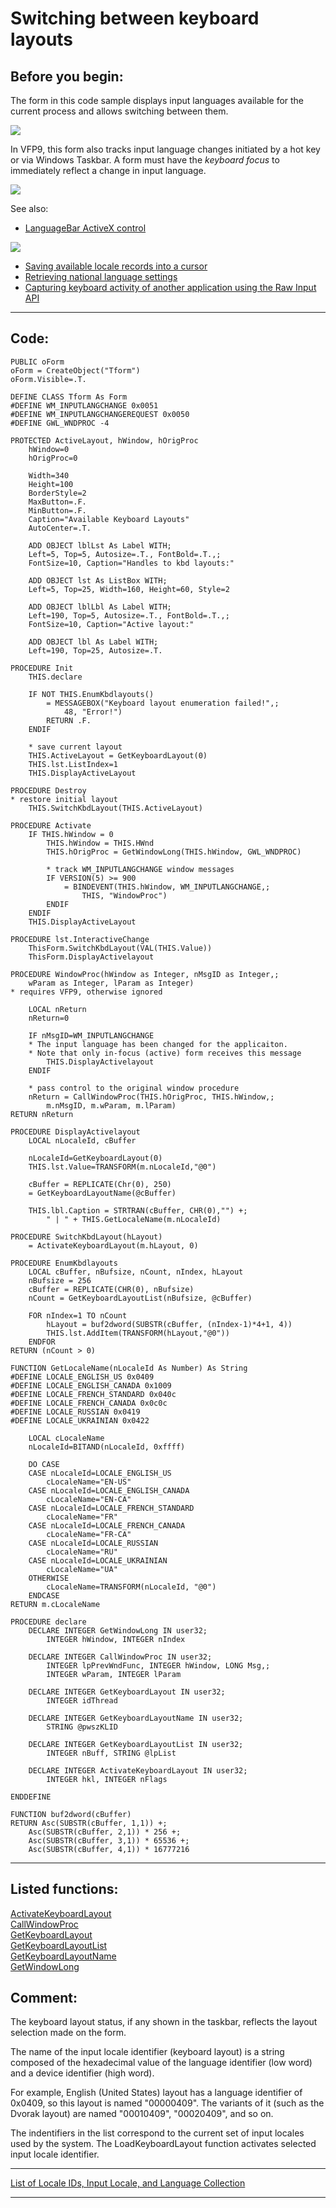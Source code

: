 <link rel="stylesheet" type="text/css" href="../css/win32api.css">  
<link rel="stylesheet" href="https://cdnjs.cloudflare.com/ajax/libs/font-awesome/4.7.0/css/font-awesome.min.css">

# Switching between keyboard layouts

## Before you begin:
The form in this code sample displays input languages available for the current process and allows switching between them.  

![](../images/kbdlayoutswitch.png)  

In VFP9, this form also tracks input language changes initiated by a hot key or via Windows Taskbar. A form must have the *keyboard focus* to immediately reflect a change in input language.  

![](../images/kbdlayoutswitch01.png)  



See also:


* [LanguageBar ActiveX control](sample_000.md)  

<a href="?solution=7"><img src="solutions/images/langbar_control/langbar_contextmenu.png" border="0"></a>[](sample_000.md)  

* [Saving available locale records into a cursor](sample_076.md)  
* [Retrieving national language settings](sample_077.md)  
* [Capturing keyboard activity of another application using the Raw Input API](sample_572.md)  
  
***  


## Code:
```foxpro  
PUBLIC oForm
oForm = CreateObject("Tform")
oForm.Visible=.T.

DEFINE CLASS Tform As Form
#DEFINE WM_INPUTLANGCHANGE 0x0051
#DEFINE WM_INPUTLANGCHANGEREQUEST 0x0050
#DEFINE GWL_WNDPROC -4

PROTECTED ActiveLayout, hWindow, hOrigProc
	hWindow=0
	hOrigProc=0

	Width=340
	Height=100
	BorderStyle=2
	MaxButton=.F.
	MinButton=.F.
	Caption="Available Keyboard Layouts"
	AutoCenter=.T.
	
	ADD OBJECT lblLst As Label WITH;
	Left=5, Top=5, Autosize=.T., FontBold=.T.,;
	FontSize=10, Caption="Handles to kbd layouts:"

	ADD OBJECT lst As ListBox WITH;
	Left=5, Top=25, Width=160, Height=60, Style=2
	
	ADD OBJECT lblLbl As Label WITH;
	Left=190, Top=5, Autosize=.T., FontBold=.T.,;
	FontSize=10, Caption="Active layout:"

	ADD OBJECT lbl As Label WITH;
	Left=190, Top=25, Autosize=.T.
	
PROCEDURE Init
	THIS.declare

	IF NOT THIS.EnumKbdlayouts()
		= MESSAGEBOX("Keyboard layout enumeration failed!",;
			48, "Error!")
		RETURN .F.
	ENDIF

	* save current layout
	THIS.ActiveLayout = GetKeyboardLayout(0)
	THIS.lst.ListIndex=1
	THIS.DisplayActiveLayout

PROCEDURE Destroy
* restore initial layout
	THIS.SwitchKbdLayout(THIS.ActiveLayout)

PROCEDURE Activate
	IF THIS.hWindow = 0
		THIS.hWindow = THIS.HWnd
		THIS.hOrigProc = GetWindowLong(THIS.hWindow, GWL_WNDPROC)

		* track WM_INPUTLANGCHANGE window messages
		IF VERSION(5) >= 900
			= BINDEVENT(THIS.hWindow, WM_INPUTLANGCHANGE,;
				THIS, "WindowProc")
		ENDIF
	ENDIF
	THIS.DisplayActiveLayout

PROCEDURE lst.InteractiveChange
	ThisForm.SwitchKbdLayout(VAL(THIS.Value))
	ThisForm.DisplayActivelayout

PROCEDURE WindowProc(hWindow as Integer, nMsgID as Integer,;
	wParam as Integer, lParam as Integer)
* requires VFP9, otherwise ignored

	LOCAL nReturn
	nReturn=0
	
	IF nMsgID=WM_INPUTLANGCHANGE
	* The input language has been changed for the applicaiton.
	* Note that only in-focus (active) form receives this message
		THIS.DisplayActivelayout
	ENDIF

	* pass control to the original window procedure
	nReturn = CallWindowProc(THIS.hOrigProc, THIS.hWindow,;
		m.nMsgID, m.wParam, m.lParam)
RETURN nReturn

PROCEDURE DisplayActivelayout
	LOCAL nLocaleId, cBuffer

	nLocaleId=GetKeyboardLayout(0)
	THIS.lst.Value=TRANSFORM(m.nLocaleId,"@0")

	cBuffer = REPLICATE(Chr(0), 250)
	= GetKeyboardLayoutName(@cBuffer)

	THIS.lbl.Caption = STRTRAN(cBuffer, CHR(0),"") +;
		" | " + THIS.GetLocaleName(m.nLocaleId)

PROCEDURE SwitchKbdLayout(hLayout)
	= ActivateKeyboardLayout(m.hLayout, 0)

PROCEDURE EnumKbdlayouts
	LOCAL cBuffer, nBufsize, nCount, nIndex, hLayout
	nBufsize = 256
	cBuffer = REPLICATE(CHR(0), nBufsize)
	nCount = GetKeyboardLayoutList(nBufsize, @cBuffer)

	FOR nIndex=1 TO nCount
		hLayout = buf2dword(SUBSTR(cBuffer, (nIndex-1)*4+1, 4))
		THIS.lst.AddItem(TRANSFORM(hLayout,"@0"))
	ENDFOR
RETURN (nCount > 0)

FUNCTION GetLocaleName(nLocaleId As Number) As String
#DEFINE LOCALE_ENGLISH_US 0x0409
#DEFINE LOCALE_ENGLISH_CANADA 0x1009
#DEFINE LOCALE_FRENCH_STANDARD 0x040c
#DEFINE LOCALE_FRENCH_CANADA 0x0c0c
#DEFINE LOCALE_RUSSIAN 0x0419
#DEFINE LOCALE_UKRAINIAN 0x0422

	LOCAL cLocaleName
	nLocaleId=BITAND(nLocaleId, 0xffff)

	DO CASE
	CASE nLocaleId=LOCALE_ENGLISH_US
		cLocaleName="EN-US"
	CASE nLocaleId=LOCALE_ENGLISH_CANADA
		cLocaleName="EN-CA"
	CASE nLocaleId=LOCALE_FRENCH_STANDARD
		cLocaleName="FR"
	CASE nLocaleId=LOCALE_FRENCH_CANADA
		cLocaleName="FR-CA"
	CASE nLocaleId=LOCALE_RUSSIAN
		cLocaleName="RU"
	CASE nLocaleId=LOCALE_UKRAINIAN
		cLocaleName="UA"
	OTHERWISE
		cLocaleName=TRANSFORM(nLocaleId, "@0")
	ENDCASE
RETURN m.cLocaleName

PROCEDURE declare
	DECLARE INTEGER GetWindowLong IN user32;
		INTEGER hWindow, INTEGER nIndex

	DECLARE INTEGER CallWindowProc IN user32;
		INTEGER lpPrevWndFunc, INTEGER hWindow, LONG Msg,;
		INTEGER wParam, INTEGER lParam

	DECLARE INTEGER GetKeyboardLayout IN user32;
		INTEGER idThread

	DECLARE INTEGER GetKeyboardLayoutName IN user32;
		STRING @pwszKLID

	DECLARE INTEGER GetKeyboardLayoutList IN user32;
		INTEGER nBuff, STRING @lpList

	DECLARE INTEGER ActivateKeyboardLayout IN user32;
		INTEGER hkl, INTEGER nFlags

ENDDEFINE

FUNCTION buf2dword(cBuffer)
RETURN Asc(SUBSTR(cBuffer, 1,1)) +;
	Asc(SUBSTR(cBuffer, 2,1)) * 256 +;
	Asc(SUBSTR(cBuffer, 3,1)) * 65536 +;
	Asc(SUBSTR(cBuffer, 4,1)) * 16777216  
```  
***  


## Listed functions:
[ActivateKeyboardLayout](../libraries/user32/ActivateKeyboardLayout.md)  
[CallWindowProc](../libraries/user32/CallWindowProc.md)  
[GetKeyboardLayout](../libraries/user32/GetKeyboardLayout.md)  
[GetKeyboardLayoutList](../libraries/user32/GetKeyboardLayoutList.md)  
[GetKeyboardLayoutName](../libraries/user32/GetKeyboardLayoutName.md)  
[GetWindowLong](../libraries/user32/GetWindowLong.md)  

## Comment:
The keyboard layout status, if any shown in the taskbar, reflects the layout selection made on the form.  
  
The name of the input locale identifier (keyboard layout) is a string composed of the hexadecimal value of the language identifier (low word) and a device identifier (high word).   
  
For example, English (United States) layout has a language identifier of 0x0409, so this layout is named "00000409". The variants of  it (such as the Dvorak layout) are named "00010409", "00020409", and so on.   
  
The indentifiers in the list correspond to the current set of input locales used by the system. The LoadKeyboardLayout function activates selected input locale identifier.  
  
* * *  
<a href="http://www.microsoft.com/globaldev/reference/winxp/xp-lcid.mspx">List of Locale IDs, Input Locale, and Language Collection</a>  
  
***  

